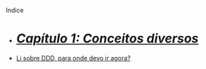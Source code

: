 Indice

- # [*Capítulo 1: Conceitos diversos*](chapter_01.md)
- [Li sobre DDD, para onde devo ir agora?](chapter_01.md#ive-been-reading-about-ddd-where-should-i-go-next)
